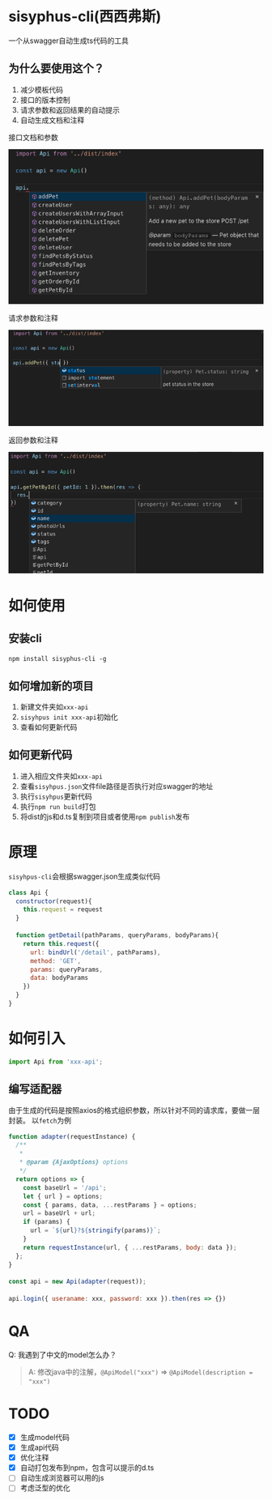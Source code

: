 # sisyphus-cli(西西弗斯)

一个从swagger自动生成ts代码的工具

## 为什么要使用这个？

1. 减少模板代码
2. 接口的版本控制 
3. 请求参数和返回结果的自动提示 
4. 自动生成文档和注释

接口文档和参数

![](./images/1.png)

请求参数和注释

![](./images/2.png)

返回参数和注释

![](./images/3.png)

# 如何使用

## 安装cli

`npm install sisyphus-cli -g`

## 如何增加新的项目

1. 新建文件夹如`xxx-api`
2. `sisyhpus init xxx-api`初始化
3. 查看如何更新代码

## 如何更新代码

1. 进入相应文件夹如`xxx-api`
2. 查看`sisyhpus.json`文件file路径是否执行对应swagger的地址
3. 执行`sisyhpus`更新代码
4. 执行`npm run build`打包
5. 将dist的js和d.ts复制到项目或者使用`npm publish`发布

# 原理

`sisyhpus-cli`会根据swagger.json生成类似代码

```javascript
class Api {
  constructor(request){
    this.request = request
  }

  function getDetail(pathParams, queryParams, bodyParams){
    return this.request({
      url: bindUrl('/detail', pathParams),
      method: 'GET',
      params: queryParams,
      data: bodyParams
    })
  }
}
```

# 如何引入

```javascript
import Api from 'xxx-api';
```

## 编写适配器 

由于生成的代码是按照axios的格式组织参数，所以针对不同的请求库，要做一层封装。
以`fetch`为例

```javascript
function adapter(requestInstance) {
  /**
   *
   * @param {AjaxOptions} options
   */
  return options => {
    const baseUrl = '/api';
    let { url } = options;
    const { params, data, ...restParams } = options;
    url = baseUrl + url;
    if (params) {
      url = `${url}?${stringify(params)}`;
    }
    return requestInstance(url, { ...restParams, body: data });
  };
}

const api = new Api(adapter(request));

api.login({ useraname: xxx, password: xxx }).then(res => {})
```

# QA

Q: 我遇到了中文的model怎么办？
> A: 修改java中的注解，`@ApiModel("xxx")` => `@ApiModel(description = "xxx")`

# TODO

* [x] 生成model代码
* [x] 生成api代码
* [x] 优化注释
* [x] 自动打包发布到npm，包含可以提示的d.ts
* [ ] 自动生成浏览器可以用的js
* [ ] 考虑泛型的优化
